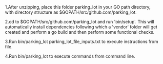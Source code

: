 1.After unzipping, place this folder parking_lot in your GO path directory, with directory structure as $GOPATH/src/github.com/parking_lot.

2.cd to $GOPATH/src/github.com/parking_lot and run 'bin/setup'.
   This will automatically install dependencies following which a 'vendor' folder will get created and perform a go build and then perform some functional checks.

3.Run bin/parking_lot parking_lot_file_inputs.txt to execute instructions from file.

4.Run bin/parking_lot to execute commands from command line.